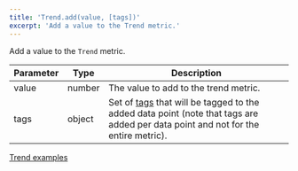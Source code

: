 ```yaml
---
title: 'Trend.add(value, [tags])'
excerpt: 'Add a value to the Trend metric.'
---
```


Add a value to the `Trend` metric.

| Parameter | Type   | Description                                                                                                                                                   |
| --------- | ------ | ------------------------------------------------------------------------------------------------------------------------------------------------------------- |
| value     | number | The value to add to the trend metric.                                                                                                                         |
| tags      | object | Set of [tags](/using-k6/tags-and-groups) that will be tagged to the added data point (note that tags are added per data point and not for the entire metric). |

[Trend examples](/javascript-api/v0.32/k6-metrics/trend#examples)
